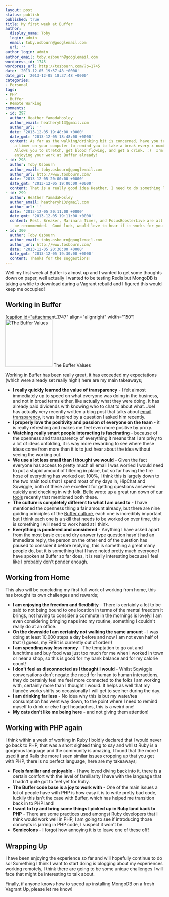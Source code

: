 ```yaml
---
layout: post
status: publish
published: true
title: My first week at Buffer
author:
  display_name: Toby
  login: admin
  email: toby.osbourn@googlemail.com
  url: ''
author_login: admin
author_email: toby.osbourn@googlemail.com
wordpress_id: 1745
wordpress_url: http://tosbourn.com/?p=1745
date: '2013-12-05 19:37:48 +0000'
date_gmt: '2013-12-05 18:37:48 +0000'
categories:
- Personal
tags:
- PHP
- Buffer
- Remote Working
comments:
- id: 297
  author: Heather YamadaHosley
  author_email: heatheryh13@gmail.com
  author_url: ''
  date: '2013-12-05 19:48:00 +0000'
  date_gmt: '2013-12-05 18:48:00 +0000'
  content: As far as the walking/drinking bit is concerned, have you tried setting
    a timer on your computer to remind you to take a break every x number of minutes?
    Allows you to stretch, get blood flowing, and get a drink. :)  I'm happy you're
    enjoying your work at Buffer already!
- id: 298
  author: Toby Osbourn
  author_email: toby.osbourn@googlemail.com
  author_url: http://www.tosbourn.com/
  date: '2013-12-05 20:00:00 +0000'
  date_gmt: '2013-12-05 19:00:00 +0000'
  content: That is a really good idea Heather, I need to do something like that!
- id: 299
  author: Heather YamadaHosley
  author_email: heatheryh13@gmail.com
  author_url: ''
  date: '2013-12-05 20:11:00 +0000'
  date_gmt: '2013-12-05 19:11:00 +0000'
  content: Rest, Breaker, Marinara Timer, and FocusBoosterLive are all ones I've seen
    be recommended.  Good luck, would love to hear if it works for you!
- id: 300
  author: Toby Osbourn
  author_email: toby.osbourn@googlemail.com
  author_url: http://www.tosbourn.com/
  date: '2013-12-05 20:30:00 +0000'
  date_gmt: '2013-12-05 19:30:00 +0000'
  content: Thanks for the suggestions!
---
```

<p>Well my first week at Buffer is almost up and I wanted to get some thoughts down on paper, well actually I wanted to be testing Redis but MongoDB is taking a while to download during a Vagrant rebuild and I figured this would keep me occupied!</p>
<h2>Working in Buffer</h2>
<p>[caption id="attachment_1747" align="alignright" width="150"]<a href="http://tosbourn.com/wp-content/uploads/2013/12/2013-12-04-09.10.05.jpg"><img class="size-thumbnail wp-image-1747" alt="The Buffer Values" src="http://tosbourn.com/wp-content/uploads/2013/12/2013-12-04-09.10.05-150x150.jpg" width="150" height="150" /></a> The Buffer Values</p>
<p>Working in Buffer has been really great, it has exceeded my expectations (which were already set really high!) here are my main takeaways;</p>
<ul>
<li><strong>I really quickly learned the value of transparency</strong> - I felt almost immediately up to speed on what everyone was doing in the business, and not in broad terms either, like actually what they were doing. It has already paid dividends with knowing who to chat to about what. Joel has actually very recently written a blog post that talks about <a href="http://joel.is/post/69066438261/how-we-handle-team-emails-at-our-startup-defaulting-to">email transparency</a>, it was inspired by a question I asked him recently.</li>
<li><strong>I properly love the positivity and passion of everyone on the team</strong> - it is really refreshing and makes me feel even more positive by proxy.</li>
<li><strong>Watching really smart people interacting is fascinating</strong> - because of the openness and transparency of everything it means that I am privy to a lot of ideas unfolding, it is way more rewarding to see where these ideas come from more than it is to just hear about the idea without seeing the working out.</li>
<li><strong>We use a lot less email than I thought we would</strong> - Given the fact everyone has access to pretty much all email I was worried I would need to put a stupid amount of filtering in place, but so far having the fire hose of everything has worked out 100%, I think this is largely down to the two main tools that I spend most of my days in, HipChat and Sqwiggle, both of these are excellent for getting questions answered quickly and checking in with folk. Belle wrote up a great run down of <a href="http://blog.bufferapp.com/the-8-most-important-business-tools-that-keep-our-company-on-track">our tools</a> recently that mentioned both these.</li>
<li><strong>The culture is completely different to what I am used to</strong> - I have mentioned the openness thing a fair amount already, but there are nine guiding principles of the <a href="http://www.slideshare.net/bufferapp/buffer-culture-03">Buffer culture</a>, each one is incredibly important but I think each one is a skill that needs to be worked on over time, this is something I will need to work hard at I think.</li>
<li><strong>Everything is pondered and considered</strong> - Anything I have asked apart from the most basic cut and dry answer type question hasn't had an immediate reply, the person on the other end of the question has paused to consider it before replying, this is something a great many people do, but it is something that I have noted pretty much everyone I have spoken at Buffer so far does, it is really interesting because I feel like I probably don't ponder enough.</li>
</ul>
<h2>Working from Home</h2>
<p>This also will be concluding my first full work of working from home, this has brought its own challenges and rewards;</p>
<ul>
<li><strong>I am enjoying the freedom and flexibility</strong> - There is certainly a lot to be said to not being bound to one location in terms of the mental freedom it brings, not having to consider a commute in the mornings is lovely! I am even considering bringing naps into my routine, something I couldn't really do at an office.</li>
<li><strong>On the downside I am certainly not walking the same amount</strong> - I was doing at least 10,000 steps a day before and now I am not even half of that (I guess, my FitBit is currently out of order!)</li>
<li><strong>I am spending way less money</strong> - The temptation to go out and lunchtime and buy food was just too much for me when I worked in town or near a shop, so this is good for my bank balance and for my calorie count!</li>
<li><strong>I don't feel as disconnected as I thought I would</strong> - Whilst Sqwiggle conversations don't negate the need for human to human interactions, they do certainly feel me feel more connected to the folks I am working with, certainly more than I thought I would. It helps as well that my fiancée works shifts so occasionally I will get to see her during the day.</li>
<li><strong>I am drinking far less</strong> - No idea why this is but my water/tea consumption has went way down, to the point where I need to remind myself to drink or else I get headaches, this is a weird one!</li>
<li><strong>My cats don't like me being here</strong> - and not giving them attention!</li>
</ul>
<h2>Working with PHP again</h2>
<p>I think within a week of working in Ruby I boldly declared that I would never go back to PHP, that was a short sighted thing to say and whilst Ruby is a gorgeous language and the community is amazing, I found that the more I used it and Rails the more I seen similar issues cropping up that you get with PHP, there is no perfect language, here are my takeaways;</p>
<ul>
<li><strong>Feels familiar and enjoyable</strong> - I have loved diving back into it, there is a certain comfort with the level of familiarity I have with the language that I hadn't quite got to feel yet for Ruby.</li>
<li><strong>The Buffer code base is a joy to work with</strong> - One of the main issues a lot of people have with PHP is how easy it is to write pretty bad code, luckily this isn't the case with Buffer, which has helped me transition back in to PHP land!</li>
<li><strong>I want to try and bring some things I picked up in Ruby land back to PHP</strong> - There are some practices used amongst Ruby developers that I think would work well in PHP, I am going to see if introducing those concepts is jarring in PHP code, I suspect it won't be.</li>
<li><strong>Semicolons</strong> - I forgot how annoying it is to leave one of these off!</li>
</ul>
<h2>Wrapping Up</h2>
<p>I have been enjoying the experience so far and will hopefully continue to do so! Something I think I want to start doing is blogging about my experiences working remotely, I think there are going to be some unique challenges I will face that might be interesting to talk about.</p>
<p>Finally, if anyone knows how to speed up installing MongoDB on a fresh Vagrant Up, please let me know!</p>
